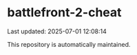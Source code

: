 # battlefront-2-cheat

Last updated: 2025-07-01 12:08:14

This repository is automatically maintained.
